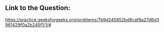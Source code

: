 ## Link to the Question:

https://practice.geeksforgeeks.org/problems/7b9d245852bd8caf8a27d6d3961429f0a2b245f1/1/#
